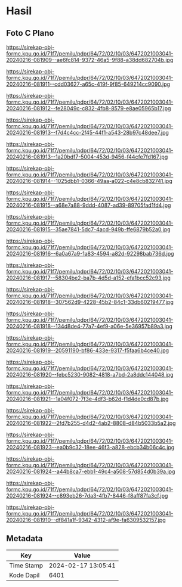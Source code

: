 # Hasil

## Foto C Plano

https://sirekap-obj-formc.kpu.go.id/71f7/pemilu/pdpr/64/72/02/10/03/6472021003041-20240216-081909--ae6fc814-9372-46a5-9f88-a38dd682704b.jpg

https://sirekap-obj-formc.kpu.go.id/71f7/pemilu/pdpr/64/72/02/10/03/6472021003041-20240216-081911--cdd03627-a65c-419f-9f85-649214cc9090.jpg

https://sirekap-obj-formc.kpu.go.id/71f7/pemilu/pdpr/64/72/02/10/03/6472021003041-20240216-081912--fe28049c-c832-4fb8-8579-e8ae05965b17.jpg

https://sirekap-obj-formc.kpu.go.id/71f7/pemilu/pdpr/64/72/02/10/03/6472021003041-20240216-081913--f7d4c4cc-2f45-44f1-a543-28b97c48dee7.jpg

https://sirekap-obj-formc.kpu.go.id/71f7/pemilu/pdpr/64/72/02/10/03/6472021003041-20240216-081913--1a20bdf7-5004-453d-9456-f44cfe7fd167.jpg

https://sirekap-obj-formc.kpu.go.id/71f7/pemilu/pdpr/64/72/02/10/03/6472021003041-20240216-081914--1025dbb1-0366-49aa-a022-c4e8cb832741.jpg

https://sirekap-obj-formc.kpu.go.id/71f7/pemilu/pdpr/64/72/02/10/03/6472021003041-20240216-081915--a68e7a88-9ddd-4087-ad39-89705fad1fd4.jpg

https://sirekap-obj-formc.kpu.go.id/71f7/pemilu/pdpr/64/72/02/10/03/6472021003041-20240216-081915--35ae7841-5dc7-4acd-949b-ffe6879b52a0.jpg

https://sirekap-obj-formc.kpu.go.id/71f7/pemilu/pdpr/64/72/02/10/03/6472021003041-20240216-081916--6a0a67a9-1a83-4594-a82d-92298bab736d.jpg

https://sirekap-obj-formc.kpu.go.id/71f7/pemilu/pdpr/64/72/02/10/03/6472021003041-20240216-081917--58304be2-ba7b-4d5d-a152-efa1bcc52c93.jpg

https://sirekap-obj-formc.kpu.go.id/71f7/pemilu/pdpr/64/72/02/10/03/6472021003041-20240216-081918--307562d9-4228-45b2-84c1-33db60219477.jpg

https://sirekap-obj-formc.kpu.go.id/71f7/pemilu/pdpr/64/72/02/10/03/6472021003041-20240216-081918--134d8de4-77a7-4ef9-a06e-5e36957b89a3.jpg

https://sirekap-obj-formc.kpu.go.id/71f7/pemilu/pdpr/64/72/02/10/03/6472021003041-20240216-081919--20591190-bf86-433e-9317-f5faa6b4ce40.jpg

https://sirekap-obj-formc.kpu.go.id/71f7/pemilu/pdpr/64/72/02/10/03/6472021003041-20240216-081920--febc5230-9082-4818-a7bd-2a8ddc144048.jpg

https://sirekap-obj-formc.kpu.go.id/71f7/pemilu/pdpr/64/72/02/10/03/6472021003041-20240216-081921--1a04f072-7f3e-4df3-b62d-f1d4de0cd87b.jpg

https://sirekap-obj-formc.kpu.go.id/71f7/pemilu/pdpr/64/72/02/10/03/6472021003041-20240216-081922--2fd7b255-d4d2-4ab2-8808-d84b5033b5a2.jpg

https://sirekap-obj-formc.kpu.go.id/71f7/pemilu/pdpr/64/72/02/10/03/6472021003041-20240216-081923--ea0b9c32-18ee-46f3-a828-ebcb34b06c4c.jpg

https://sirekap-obj-formc.kpu.go.id/71f7/pemilu/pdpr/64/72/02/10/03/6472021003041-20240216-081924--a44b8ca7-ebb1-49c4-a508-57d854d0b39a.jpg

https://sirekap-obj-formc.kpu.go.id/71f7/pemilu/pdpr/64/72/02/10/03/6472021003041-20240216-081924--c893eb26-7da3-4fb7-8446-f8aff87fa3cf.jpg

https://sirekap-obj-formc.kpu.go.id/71f7/pemilu/pdpr/64/72/02/10/03/6472021003041-20240216-081910--df841a1f-9342-4312-af9e-fa6309532157.jpg


## Metadata

| Key        | Value               |
| ---------- | ------------------- |
| Time Stamp | 2024-02-17 13:05:41 |
| Kode Dapil | 6401                |



